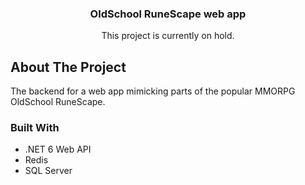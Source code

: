 <p align="center">
  <h3 align="center">OldSchool RuneScape web app</h3>

  <p align="center">
    This project is currently on hold.
  </p>
</p>

## About The Project

The backend for a web app mimicking parts of the popular MMORPG OldSchool RuneScape.

### Built With

* .NET 6 Web API
* Redis
* SQL Server
